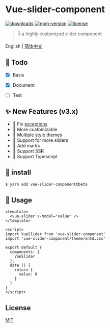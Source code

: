 
# Vue-slider-component

[![downloads](https://img.shields.io/npm/dt/vue-slider-component.svg)](https://www.npmjs.com/package/vue-slider-component)
[![npm-version](https://img.shields.io/npm/v/vue-slider-component.svg)](https://www.npmjs.com/package/vue-slider-component)
[![license](https://img.shields.io/npm/l/express.svg)]()

> 🎚 a highly customized slider component

English | [简体中文](https://github.com/NightCatSama/vue-slider-component/blob/refactor/README-CN.md)


## 🚴 Todo

- [x] Basis
- [x] Document
- [ ] Test


## ✨ New Features (v3.x)
- 🔧 Fix [exceptions](https://github.com/NightCatSama/vue-slider-component#exceptions)
- 🍖 More customizable
- 👗 Multiple style themes
- 🐳 Support for more sliders
- 📌 Add marks
- 🎉 Support SSR
- 🍒 Support Typescript


## 🎯 install
```bash
$ yarn add vue-slider-component@beta
```


## 🚀 Usage
```vue
<template>
  <vue-slider v-model="value" />
</template>

<script>
import VueSlider from 'vue-slider-component'
import 'vue-slider-component/theme/antd.css'

export default {
  components: {
    VueSlider
  },
  data () {
    return {
      value: 0
    }
  }
}
</script>
```

## License

[MIT](https://github.com/NightCatSama/vue-slider-component/blob/master/LICENSE)